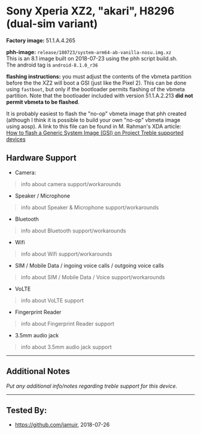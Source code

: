 # Sony Xperia XZ2, "akari", H8296 (dual-sim variant)

**Factory image:** 51.1.A.4.265

**phh-image:** `release/180723/system-arm64-ab-vanilla-nosu.img.xz`\
This is an 8.1 image built on 2018-07-23 using the phh script build.sh.\
The android tag is `android-8.1.0_r36`

**flashing instructions:**  you must adjust the contents of the vbmeta partition before the the XZ2 will boot a GSI (just like the Pixel 2).  This can be done using `fastboot`, but only if the bootloader permits flashing of the vbmeta partition.  Note that the bootloader included with version 51.1.A.2.213 **did not permit vbmeta to be flashed**.

It is probably easiest to flash the "no-op" vbmeta image that phh created (although I think it is possible to build your own "no-op" vbmeta image using aosp).  A link to this file can be found in M. Rahman's XDA article:  
[How to flash a Generic System Image (GSI) on Project Treble supported devices](https://www.xda-developers.com/flash-generic-system-image-project-treble-device/)

## Hardware Support

* Camera:
> info about camera support/workarounds

* Speaker / Microphone
> info about Speaker & Microphone support/workarounds

* Bluetooth
> info about Bluetooth support/workarounds

* Wifi
> info about Wifi support/workarounds

* SIM / Mobile Data / ingoing voice calls / outgoing voice calls
> info about SIM / Mobile Data / Voice support/workarounds

* VoLTE
> info about VoLTE support

* Fingerprint Reader
> info about Fingerprint Reader support

* 3.5mm audio jack
> info about 3.5mm audio jack support

***
## Additional Notes

_Put any additional info/notes regarding treble support for this device._


***


## Tested By:
* https://github.com/jamuir, 2018-07-26
